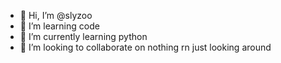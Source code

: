 - 👋 Hi, I’m @slyzoo
- 👀 I’m learning code
- 🌱 I’m currently learning python
- 💞️ I’m looking to collaborate on nothing rn just looking around


